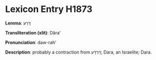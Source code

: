 # Lexicon Entry H1873

**Lemma**: דָּרַע

**Transliteration (xlit)**: Dâraʻ

**Pronunciation**: daw-rah'

**Description**:
probably a contraction from דַּרְדַּע; Dara, an Israelite; Dara.
